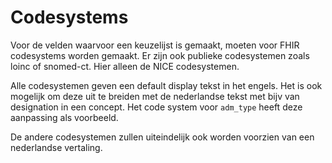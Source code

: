 # Codesystems

Voor de velden waarvoor een keuzelijst is gemaakt, moeten voor FHIR codesystems worden gemaakt.
Er zijn ook publieke codesystemen zoals loinc of snomed-ct. Hier alleen de NICE codesystemen.

Alle codesystemen geven een default display tekst in het engels. Het is ook mogelijk om deze uit te breiden met de
nederlandse tekst met bijv van designation in een concept. Het code system voor `adm_type` heeft deze aanpassing 
als voorbeeld.

De andere codesystemen zullen uiteindelijk ook worden voorzien van een nederlandse vertaling. 